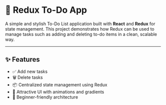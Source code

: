 # 📝 Redux To-Do App

A simple and stylish To-Do List application built with **React** and **Redux** for state management. This project demonstrates how Redux can be used to manage tasks such as adding and deleting to-do items in a clean, scalable way.

---

## ✨ Features

- ✅ Add new tasks
- 🗑️ Delete tasks
- 📦 Centralized state management using Redux
- 🎨 Attractive UI with animations and gradients
- 🧠 Beginner-friendly architecture
